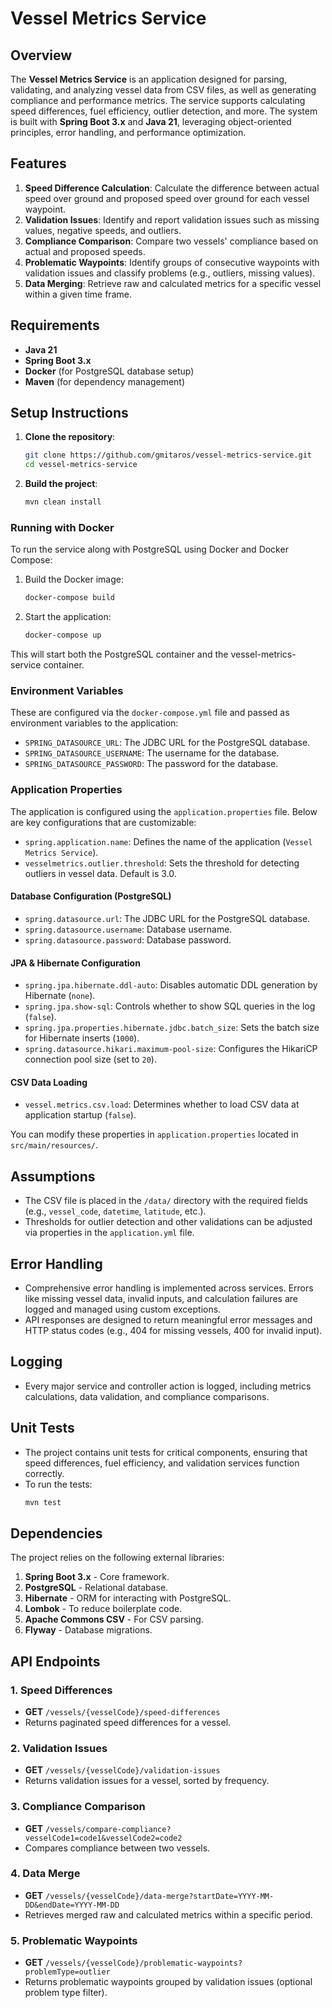 # Vessel Metrics Service

## Overview

The **Vessel Metrics Service** is an application designed for parsing, validating, and analyzing vessel data from CSV files, as well as generating compliance and performance metrics. The service supports calculating speed differences, fuel efficiency, outlier detection, and more. The system is built with **Spring Boot 3.x** and **Java 21**, leveraging object-oriented principles, error handling, and performance optimization.

## Features

1. **Speed Difference Calculation**: Calculate the difference between actual speed over ground and proposed speed over ground for each vessel waypoint.
2. **Validation Issues**: Identify and report validation issues such as missing values, negative speeds, and outliers.
3. **Compliance Comparison**: Compare two vessels' compliance based on actual and proposed speeds.
4. **Problematic Waypoints**: Identify groups of consecutive waypoints with validation issues and classify problems (e.g., outliers, missing values).
5. **Data Merging**: Retrieve raw and calculated metrics for a specific vessel within a given time frame.

## Requirements

- **Java 21**
- **Spring Boot 3.x**
- **Docker** (for PostgreSQL database setup)
- **Maven** (for dependency management)

## Setup Instructions

1. **Clone the repository**:
   ```bash
   git clone https://github.com/gmitaros/vessel-metrics-service.git
   cd vessel-metrics-service
   ```

2. **Build the project**:
   ```bash
   mvn clean install
   ```

### Running with Docker
To run the service along with PostgreSQL using Docker and Docker Compose:

1. Build the Docker image:
    ```bash
    docker-compose build
    ```

2. Start the application:
    ```bash
    docker-compose up
    ```

This will start both the PostgreSQL container and the vessel-metrics-service container.
### Environment Variables
These are configured via the `docker-compose.yml` file and passed as environment variables to the application:
- `SPRING_DATASOURCE_URL`: The JDBC URL for the PostgreSQL database.
- `SPRING_DATASOURCE_USERNAME`: The username for the database.
- `SPRING_DATASOURCE_PASSWORD`: The password for the database.


### Application Properties

The application is configured using the `application.properties` file. Below are key configurations that are customizable:

- `spring.application.name`: Defines the name of the application (`Vessel Metrics Service`).
- `vesselmetrics.outlier.threshold`: Sets the threshold for detecting outliers in vessel data. Default is 3.0.

#### Database Configuration (PostgreSQL)
- `spring.datasource.url`: The JDBC URL for the PostgreSQL database.
- `spring.datasource.username`: Database username.
- `spring.datasource.password`: Database password.

#### JPA & Hibernate Configuration
- `spring.jpa.hibernate.ddl-auto`: Disables automatic DDL generation by Hibernate (`none`).
- `spring.jpa.show-sql`: Controls whether to show SQL queries in the log (`false`).
- `spring.jpa.properties.hibernate.jdbc.batch_size`: Sets the batch size for Hibernate inserts (`1000`).
- `spring.datasource.hikari.maximum-pool-size`: Configures the HikariCP connection pool size (set to `20`).

#### CSV Data Loading
- `vessel.metrics.csv.load`: Determines whether to load CSV data at application startup (`false`).

You can modify these properties in `application.properties` located in `src/main/resources/`.


## Assumptions

- The CSV file is placed in the `/data/` directory with the required fields (e.g., `vessel_code`, `datetime`, `latitude`, etc.).
- Thresholds for outlier detection and other validations can be adjusted via properties in the `application.yml` file.

## Error Handling

- Comprehensive error handling is implemented across services. Errors like missing vessel data, invalid inputs, and calculation failures are logged and managed using custom exceptions.
- API responses are designed to return meaningful error messages and HTTP status codes (e.g., 404 for missing vessels, 400 for invalid input).

## Logging

- Every major service and controller action is logged, including metrics calculations, data validation, and compliance comparisons.

## Unit Tests

- The project contains unit tests for critical components, ensuring that speed differences, fuel efficiency, and validation services function correctly.
- To run the tests:
  ```bash
  mvn test
  ```

## Dependencies

The project relies on the following external libraries:

1. **Spring Boot 3.x** - Core framework.
2. **PostgreSQL** - Relational database.
3. **Hibernate** - ORM for interacting with PostgreSQL.
4. **Lombok** - To reduce boilerplate code.
5. **Apache Commons CSV** - For CSV parsing.
6. **Flyway** - Database migrations.

## API Endpoints

### 1. Speed Differences
- **GET** `/vessels/{vesselCode}/speed-differences`
- Returns paginated speed differences for a vessel.

### 2. Validation Issues
- **GET** `/vessels/{vesselCode}/validation-issues`
- Returns validation issues for a vessel, sorted by frequency.

### 3. Compliance Comparison
- **GET** `/vessels/compare-compliance?vesselCode1=code1&vesselCode2=code2`
- Compares compliance between two vessels.

### 4. Data Merge
- **GET** `/vessels/{vesselCode}/data-merge?startDate=YYYY-MM-DD&endDate=YYYY-MM-DD`
- Retrieves merged raw and calculated metrics within a specific period.

### 5. Problematic Waypoints
- **GET** `/vessels/{vesselCode}/problematic-waypoints?problemType=outlier`
- Returns problematic waypoints grouped by validation issues (optional problem type filter).
